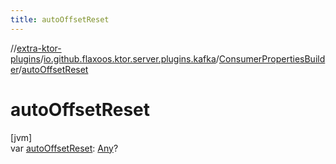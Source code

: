 ```yaml
---
title: autoOffsetReset
---
```


//[extra-ktor-plugins](../../../index.md)/[io.github.flaxoos.ktor.server.plugins.kafka](../index.md)/[ConsumerPropertiesBuilder](index.md)/[autoOffsetReset](auto-offset-reset.md)

# autoOffsetReset

[jvm]\
var [autoOffsetReset](auto-offset-reset.md): [Any](https://kotlinlang.org/api/latest/jvm/stdlib/kotlin/-any/index.md)?




